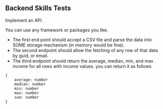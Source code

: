 ## Backend Skills Tests

Implement an API.

You can use any framework or packages you like. 

- The first end point should accept a CSV file and parse the data into SOME storage mechanism (in memory would be fine).
- The second endpoint should allow the fetching of any row of that data by guid, or email. 
- The third endpoint should return the average, median, min, and max income for all rows with income values. you can return it as follows

```
{
    average: number
    median: number
    min: number
    max: number
    sum: number
}
```

